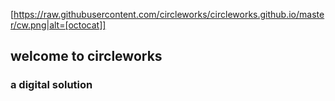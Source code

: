[https://raw.githubusercontent.com/circleworks/circleworks.github.io/master/cw.png|alt=[octocat]]
## welcome to circleworks
### a digital solution
